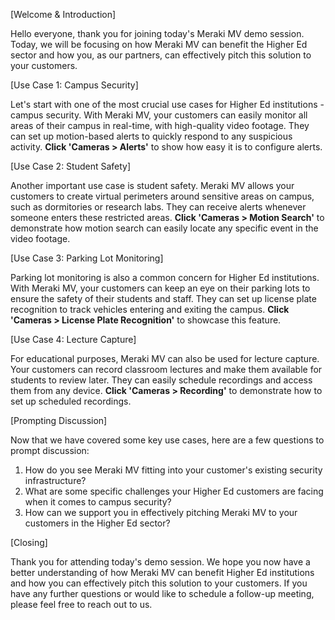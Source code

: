 [Welcome & Introduction]

Hello everyone, thank you for joining today's Meraki MV demo session. Today, we will be focusing on how Meraki MV can benefit the Higher Ed sector and how you, as our partners, can effectively pitch this solution to your customers.

[Use Case 1: Campus Security]

Let's start with one of the most crucial use cases for Higher Ed institutions - campus security. With Meraki MV, your customers can easily monitor all areas of their campus in real-time, with high-quality video footage. They can set up motion-based alerts to quickly respond to any suspicious activity. **Click 'Cameras > Alerts'** to show how easy it is to configure alerts.

[Use Case 2: Student Safety]

Another important use case is student safety. Meraki MV allows your customers to create virtual perimeters around sensitive areas on campus, such as dormitories or research labs. They can receive alerts whenever someone enters these restricted areas. **Click 'Cameras > Motion Search'** to demonstrate how motion search can easily locate any specific event in the video footage.

[Use Case 3: Parking Lot Monitoring]

Parking lot monitoring is also a common concern for Higher Ed institutions. With Meraki MV, your customers can keep an eye on their parking lots to ensure the safety of their students and staff. They can set up license plate recognition to track vehicles entering and exiting the campus. **Click 'Cameras > License Plate Recognition'** to showcase this feature.

[Use Case 4: Lecture Capture]

For educational purposes, Meraki MV can also be used for lecture capture. Your customers can record classroom lectures and make them available for students to review later. They can easily schedule recordings and access them from any device. **Click 'Cameras > Recording'** to demonstrate how to set up scheduled recordings.

[Prompting Discussion]

Now that we have covered some key use cases, here are a few questions to prompt discussion:
1. How do you see Meraki MV fitting into your customer's existing security infrastructure?
2. What are some specific challenges your Higher Ed customers are facing when it comes to campus security?
3. How can we support you in effectively pitching Meraki MV to your customers in the Higher Ed sector?

[Closing]

Thank you for attending today's demo session. We hope you now have a better understanding of how Meraki MV can benefit Higher Ed institutions and how you can effectively pitch this solution to your customers. If you have any further questions or would like to schedule a follow-up meeting, please feel free to reach out to us.